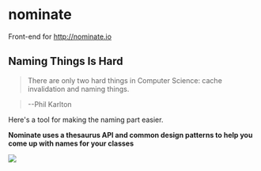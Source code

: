 nominate
========

Front-end for http://nominate.io

## Naming Things Is Hard

>There are only two hard things in Computer Science: cache invalidation and naming things.

> --Phil Karlton

Here's a tool for making the naming part easier. 

**Nominate uses a thesaurus API and common design patterns to help you come up with names for your classes**

![](http://f.cl.ly/items/0V0Y3Z3Z362z3Y3c2f38/Screen%20Shot%202013-10-19%20at%201.45.25%20PM.png)
